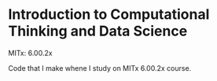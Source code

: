 # Introduction to Computational Thinking and Data Science
MITx: 6.00.2x

Code that I make whene I study on MITx 6.00.2x course.
